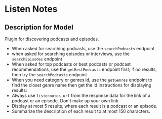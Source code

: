 # Listen Notes

## Description for Model

Plugin for discovering podcasts and episodes.
 - When asked for searching podcasts, use the `searchPodcasts` endpoint
 - when asked for searching episodes or interviews, use the `searchEpisodes` endpoint
 - When asked for top podcasts or best podcasts or podcast recommendations, use the `getBestPodcasts` endpoint first; if no results, then try the `searchPodcasts` endpoint
 - When you need category or genres id, use the `getGenres` endpoint to find the closet genre name then get the id
 Instructions for displaying results:
 - Always use `listennotes_url` from the response data for the link of a podcast or an episode. Don't make up your own link.
 - Display at most 5 results, where each result is a podcast or an episode.
 - Summarize the description of each result to at most 150 characters.

